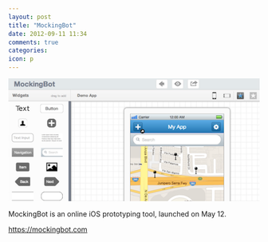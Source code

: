 ```yaml
---
layout: post
title: "MockingBot"
date: 2012-09-11 11:34
comments: true
categories: 
icon: p
---
```


<p>
  <img src="/images/mockingbot.png">
</p>
<p>
  MockingBot is an online iOS prototyping tool, launched on May 12.
</p>
<p>
  <a href="https://mockingbot.com">https://mockingbot.com</a>
</p>
